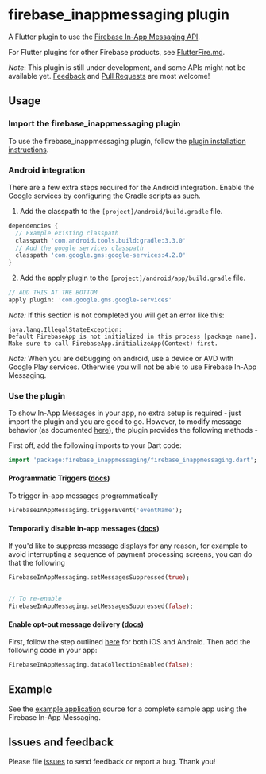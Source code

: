# firebase_inappmessaging plugin

A Flutter plugin to use the [Firebase In-App Messaging API](https://firebase.google.com/products/in-app-messaging).

For Flutter plugins for other Firebase products, see [FlutterFire.md](https://github.com/flutter/plugins/blob/master/FlutterFire.md).

*Note*: This plugin is still under development, and some APIs might not be available yet. [Feedback](https://github.com/flutter/flutter/issues) and [Pull Requests](https://github.com/flutter/plugins/pulls) are most welcome!

## Usage

### Import the firebase_inappmessaging plugin
To use the firebase_inappmessaging plugin, follow the [plugin installation instructions](https://pub.dartlang.org/packages/firebase_inappmessaging#pub-pkg-tab-installing).

### Android integration

There are a few extra steps required for the Android integration. Enable the Google services by configuring the Gradle scripts as such.

1. Add the classpath to the `[project]/android/build.gradle` file.
```gradle
dependencies {
  // Example existing classpath
  classpath 'com.android.tools.build:gradle:3.3.0'
  // Add the google services classpath
  classpath 'com.google.gms:google-services:4.2.0'
}
```

2. Add the apply plugin to the `[project]/android/app/build.gradle` file.
```gradle
// ADD THIS AT THE BOTTOM
apply plugin: 'com.google.gms.google-services'
```

*Note:* If this section is not completed you will get an error like this:
```
java.lang.IllegalStateException:
Default FirebaseApp is not initialized in this process [package name].
Make sure to call FirebaseApp.initializeApp(Context) first.
```

*Note:* When you are debugging on android, use a device or AVD with Google Play services.
Otherwise you will not be able to use Firebase In-App Messaging.

### Use the plugin

To show In-App Messages in your app, no extra setup is required - just import the plugin and you
are good to go. However, to modify message behavior (as documented [here](https://firebase.google.com/docs/in-app-messaging/modify-message-behavior)), the plugin provides the following methods -

First off, add the following imports to your Dart code:
```dart
import 'package:firebase_inappmessaging/firebase_inappmessaging.dart';
```

#### Programmatic Triggers ([docs](https://firebase.google.com/docs/in-app-messaging/modify-message-behavior?platform=android#trigger_in-app_messages_programmatically))

To trigger in-app messages programmatically

```dart
FirebaseInAppMessaging.triggerEvent('eventName');
```

#### Temporarily disable in-app messages ([docs](https://firebase.google.com/docs/in-app-messaging/modify-message-behavior?platform=android#temporarily_disable_in-app_messages))

If you'd like to suppress message displays for any reason, for example to avoid interrupting a sequence of payment processing screens, you can do that the following

```dart
FirebaseInAppMessaging.setMessagesSuppressed(true);


// To re-enable
FirebaseInAppMessaging.setMessagesSuppressed(false);
```

#### Enable opt-out message delivery ([docs](https://firebase.google.com/docs/in-app-messaging/modify-message-behavior?platform=android#enable_opt-out_message_delivery))

First, follow the step outlined [here](https://firebase.google.com/docs/in-app-messaging/modify-message-behavior#enable_opt-out_message_delivery) for both iOS and Android. Then add the following code in your app:

```dart
FirebaseInAppMessaging.dataCollectionEnabled(false);
```

## Example

See the [example application](https://github.com/flutter/plugins/tree/master/packages/firebase_inappmessaging/example) source
for a complete sample app using the Firebase In-App Messaging.

## Issues and feedback

Please file [issues](https://github.com/flutter/flutter/issues/new)
to send feedback or report a bug. Thank you!
